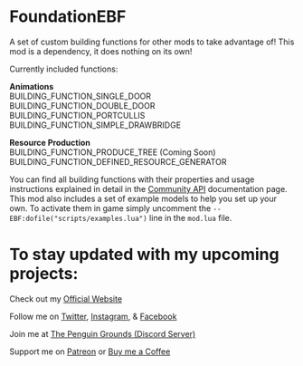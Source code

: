 # FoundationEBF

A set of custom building functions for other mods to take advantage of! This mod is a dependency, it does nothing on its own!

Currently included functions:

**Animations**\
BUILDING_FUNCTION_SINGLE_DOOR\
BUILDING_FUNCTION_DOUBLE_DOOR\
BUILDING_FUNCTION_PORTCULLIS\
BUILDING_FUNCTION_SIMPLE_DRAWBRIDGE

**Resource Production**\
BUILDING_FUNCTION_PRODUCE_TREE (Coming Soon)\
BUILDING_FUNCTION_DEFINED_RESOURCE_GENERATOR

You can find all building functions with their properties and usage instructions explained in detail in the [Community API](https://www.polymorph.games/foundation/modding/communityapi) documentation page. This mod also includes a set of example models to help you set up your own. To activate them in game simply uncomment the `--EBF:dofile("scripts/examples.lua")` line in the `mod.lua` file.

# To stay updated with my upcoming projects:

Check out my [Official Website](https://minotorious.github.io/)

Follow me on [Twitter](https://twitter.com/theOneTrueMino), [Instagram](https://www.instagram.com/minotorious), & [Facebook](https://www.facebook.com/Minotorious.Official)

Join me at [The Penguin Grounds (Discord Server)](https://discord.com/invite/AMMcH5a)

Support me on [Patreon](https://www.patreon.com/minotorious) or [Buy me a Coffee](https://www.buymeacoffee.com/Minotorious)
